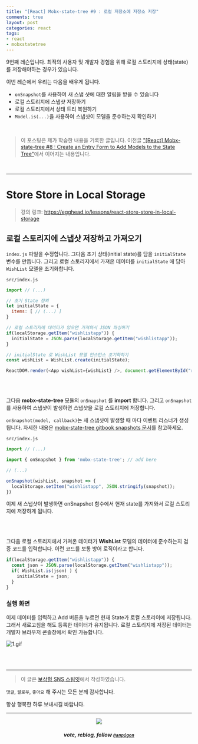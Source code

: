 ```yaml
---
title: "[React] Mobx-state-tree #9 : 로컬 저장소에 저장소 저장"
comments: true
layout: post
categories: react
tags:
- react
- mobxstatetree
---
```


9번째 레슨입니다.  최적의 사용자 및 개발자 경험을 위해 로컬 스토리지에 상태(state)를 저장해야하는 경우가 있습니다.

이번 레슨에서 우리는 다음을 배우게 됩니다.

* `onSnapshot`를 사용하여 새 스냅 샷에 대한 알림을 받을 수 있습니다
* 로컬 스토리지에 스냅샷 저장하기
* 로컬 스토리지에서 상태 트리 복원하기
* `Model.is(...)`을 사용하여 스냅샷이 모델을 준수하는지 확인하기

<br>

> 이 포스팅은 제가 학습한 내용을 기록한 글입니다. 이전글 ["\[React\] Mobx-state-tree #8 : Create an Entry Form to Add Models to the State Tree"](/react/2019/08/26/manage-application-state-with-mobx-state-tree-8/)에서 이어지는 내용입니다.

<br>

***

# Store Store in Local Storage

> 강의 링크: https://egghead.io/lessons/react-store-store-in-local-storage


## 로컬 스토리지에 스냅샷 저장하고 가져오기

`index.js` 파일을 수정합니다. 그다음 초기 상태(initial state)를 담을 `initialState` 변수를 만듭니다. 그리고 로컬 스토리지에서 가져온 데이터를  `initialState` 에 담아 `WishList` 모델을 초기화합니다.

`src/index.js`

```js
import // (...)

// 초기 State 정의
let initialState = {
  items: [ // (...) ]
}

// 로컬 스토리지에 데이터가 있으면 가져와서 JSON 파싱하기
if(localStorage.getItem("wishlistapp")) {
  initialState = JSON.parse(localStorage.getItem("wishlistapp")); 
}

// initialState 로 WishList 모델 인스턴스 초기화하기
const wishList = WishList.create(initialState);

ReactDOM.render(<App wishList={wishList} />, document.getElementById("root"));
```

<br>
<br>

 그다음 **mobx-state-tree** 모듈의 `onSnapshot` 를 **import** 합니다. 그리고 `onSnapshot` 를 사용하여 스냅샷이 발생하면 스냅샷을 로컬 스토리지에 저장합니다. 
 
 `onSnapshot(model, callback)`는  새 스냅샷이 발생할 때 마다 이벤트 리스너가 생성됩니다. 자세한 내용은 [mobx-state-tree gitbook snapshots 문서](https://mobx-state-tree.gitbook.io/docs/concepts/snapshots)를 참고하세요.

`src/index.js`

```js
import // (...)

import { onSnapshot } from 'mobx-state-tree'; // add here

// (...)

onSnapshot(wishList, snapshot => {
  localStorage.setItem("wishlistapp", JSON.stringify(snapshot));
})
```

이제 새 스냅샷이 발생하면 onSnapshot 함수에서 현재 state를 가져와서 로컬 스토리지에 저장하게 됩니다.

<br> 
<br> 

그다음 로컬 스토리지에서 가져온 데이터가 **WishList** 모델의 데이터에 준수하는지 검증 코드를 입력합니다. 이런 코드를 보통 방어 로직이라고 합니다.

```js
if(localStorage.getItem("wishlistapp")) {
  const json = JSON.parse(localStorage.getItem("wishlistapp"));
  if( WishList.is(json) ) {
    initialState = json;
  }
}
```


### 실행 화면

이제 데이터를 입력하고 Add 버튼을 누르면 현재 State가 로컬 스토리이에 저장됩니다. 그래서 새로고침을 해도 등록한 데이터가 유지됩니다.  로컬 스토리지에 저장된 데이터는 개발자 브라우저 콘솔창에서 확인 가능합니다.

![1.gif](https://files.steempeak.com/file/steempeak/anpigon/zWYSnZOi-1.gif)

<br>
<br>

***

> 이 글은 [보상형 SNS 스팀잇](https://steemit.com/@anpigon)에서 작성하였습니다.

`댓글`, `팔로우`, `좋아요` 해 주시는 모든 분께 감사합니다.

항상 행복한 하루 보내시길 바랍니다.

***

<center><img src='https://steemitimages.com/400x0/https://cdn.steemitimages.com/DQmQmWhMN6zNrLmKJRKhvSScEgWZmpb8zCeE2Gray1krbv6/BC054B6E-6F73-46D0-88E4-C88EB8167037.jpeg'><h5>vote, reblog, follow <code><a href='https://steemit.com/@anpigon'>@anpigon</a></code></h5></center>

<br>